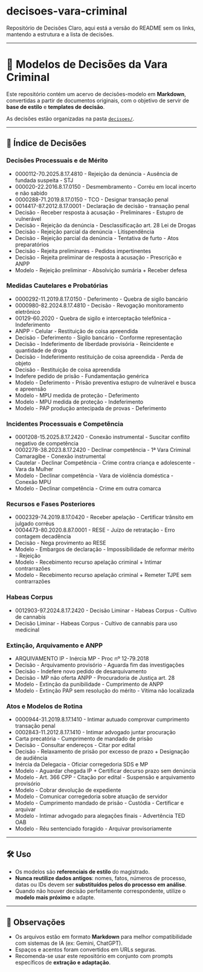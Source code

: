 # decisoes-vara-criminal
Repositório de Decisões 
Claro, aqui está a versão do README sem os links, mantendo a estrutura e a lista de decisões.

---

# 📂 Modelos de Decisões da Vara Criminal

Este repositório contém um acervo de decisões-modelo em **Markdown**, convertidas a partir de documentos originais, com o objetivo de servir de **base de estilo** e **templates de decisão**.

As decisões estão organizadas na pasta [`decisoes/`](decisoes/).

---

## 📑 Índice de Decisões

### Decisões Processuais e de Mérito
- 0000112-70.2025.8.17.4810 - Rejeição da denúncia - Ausência de fundada suspeita - STJ
- 000020-22.2016.8.17.0150 - Desmembramento - Corréu em local incerto e não sabido
- 0000288-71.2019.8.17.0150 - TCO - Designar transação penal
- 0014417-87.2012.8.17.0001 - Declaração de decisão - transação penal
- Decisão - Receber resposta à acusação - Preliminares - Estupro de vulnerável
- Decisão - Rejeição da denúncia - Desclassificação art. 28 Lei de Drogas
- Decisão - Rejeição parcial da denúncia - Litispendência
- Decisão - Rejeição parcial da denúncia - Tentativa de furto - Atos preparatórios
- Decisão - Rejeita preliminares - Pedidos impertinentes
- Decisão - Rejeita preliminar de resposta à acusação - Prescrição e ANPP
- Modelo - Rejeição preliminar - Absolvição sumária + Receber defesa

### Medidas Cautelares e Probatórias
- 0000292-11.2019.8.17.0150 - Deferimento - Quebra de sigilo bancário
- 0000980-82.2024.8.17.4810 - Decisão - Revogação monitoramento eletrônico
- 00129-60.2020 - Quebra de sigilo e interceptação telefônica - Indeferimento
- ANPP - Celular - Restituição de coisa apreendida
- Decisão - Deferimento - Sigilo bancário - Conforme representação
- Decisão - Indeferimento de liberdade provisória - Reincidente e quantidade de droga
- Decisão - Indeferimento restituição de coisa apreendida - Perda de objeto
- Decisão - Restituição de coisa apreendida
- Indefere pedido de prisão - Fundamentação genérica
- Modelo - Deferimento - Prisão preventiva estupro de vulnerável e busca e apreensão
- Modelo - MPU medida de proteção - Deferimento
- Modelo - MPU medida de proteção - Indeferimento
- Modelo - PAP produção antecipada de provas - Deferimento

### Incidentes Processuais e Competência
- 0001208-15.2025.8.17.2420 - Conexão instrumental - Suscitar conflito negativo de competência
- 0002278-38.2023.8.17.2420 - Declinar competência - 1ª Vara Criminal Camaragibe - Conexão instrumental
- Cautelar - Declinar Competência - Crime contra criança e adolescente - Vara da Mulher
- Modelo - Declinar competência - Vara de violência doméstica - Conexão MPU
- Modelo - Declinar competência - Crime em outra comarca

### Recursos e Fases Posteriores
- 0002329-74.2019.8.17.0420 - Receber apelação - Certificar trânsito em julgado corréus
- 0004473-80.2020.8.87.0001 - RESE - Juízo de retratação - Erro contagem decadência
- Decisão - Nega provimento ao RESE
- Modelo - Embargos de declaração - Impossibilidade de reformar mérito - Rejeição
- Modelo - Recebimento recurso apelação criminal + Intimar contrarrazões
- Modelo - Recebimento recurso apelação criminal + Remeter TJPE sem contrarrazões

### Habeas Corpus
- 0012903-97.2024.8.17.2420 - Decisão Liminar - Habeas Corpus - Cultivo de cannabis
- Decisão Liminar - Habeas Corpus - Cultivo de cannabis para uso medicinal

### Extinção, Arquivamento e ANPP
- ARQUIVAMENTO IP - Inércia MP - Proc nº 12-79.2018
- Decisão - Arquivamento provisório - Aguarda fim das investigações
- Decisão - Indefere novo pedido de desarquivamento
- Decisão - MP não oferta ANPP - Procuradoria de Justiça art. 28
- Modelo - Extinção da punibilidade - Cumprimento de ANPP
- Modelo - Extinção PAP sem resolução do mérito - Vítima não localizada

### Atos e Modelos de Rotina
- 0000944-31.2019.8.17.1410 - Intimar autuado comprovar cumprimento transação penal
- 0002843-11.2012.8.17.1410 - Intimar advogado juntar procuração
- Carta precatória - Cumprimento de mandado de prisão
- Decisão - Consultar endereços - Citar por edital
- Decisão - Relaxamento de prisão por excesso de prazo + Designação de audiência
- Inércia da Delegacia - Oficiar corregedoria SDS e MP
- Modelo - Aguardar chegada IP + Certificar decurso prazo sem denúncia
- Modelo - Art. 366 CPP - Citação por edital - Suspensão e arquivamento provisório
- Modelo - Cobrar devolução de expediente
- Modelo - Comunicar corregedoria sobre atuação de servidor
- Modelo - Cumprimento mandado de prisão - Custódia - Certificar e arquivar
- Modelo - Intimar advogado para alegações finais - Advertência TED OAB
- Modelo - Réu sentenciado foragido - Arquivar provisoriamente

---

## 🛠️ Uso

- Os modelos são **referenciais de estilo** do magistrado.
- **Nunca reutilize dados antigos**: nomes, fatos, números de processo, datas ou IDs devem ser **substituídos pelos do processo em análise**.
- Quando não houver decisão perfeitamente correspondente, utilize o **modelo mais próximo** e adapte.

---

## 📌 Observações
- Os arquivos estão em formato **Markdown** para melhor compatibilidade com sistemas de IA (ex: Gemini, ChatGPT).
- Espaços e acentos foram convertidos em URLs seguras.
- Recomenda-se usar este repositório em conjunto com prompts específicos de **extração e adaptação**.
